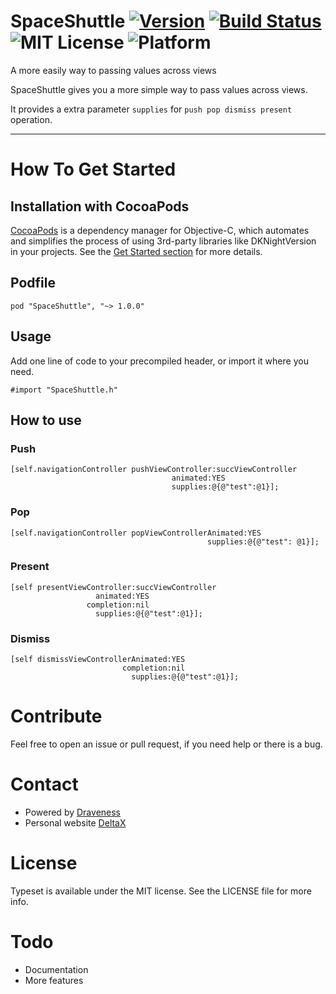 # SpaceShuttle [![Version](http://img.shields.io/cocoapods/v/SpaceShuttle.svg?style=flat)](http://cocoadocs.org/docsets/SpaceShuttle) [![Build Status](https://travis-ci.org/Draveness/SpaceShuttle.svg?branch=master)](https://travis-ci.org/Draveness/SpaceShuttle) ![MIT License](https://img.shields.io/github/license/mashape/apistatus.svg) ![Platform](https://img.shields.io/badge/platform-%20iOS%20-lightgrey.svg)

A more easily way to passing values across views

SpaceShuttle gives you a more simple way to pass values across views.

It provides a extra parameter `supplies` for `push pop dismiss present` operation.

----

# How To Get Started

## Installation with CocoaPods

[CocoaPods](https://cocoapods.org/) is a dependency manager for Objective-C, which automates and simplifies the process of using 3rd-party libraries like DKNightVersion in your projects. See the [Get Started section](https://cocoapods.org/#get_started) for more details.

## Podfile

```
pod "SpaceShuttle", "~> 1.0.0"
```

## Usage

Add one line of code to your precompiled header, or import it where you need.

```
#import "SpaceShuttle.h"
```

## How to use

### Push

```
[self.navigationController pushViewController:succViewController
                                    animated:YES
                                    supplies:@{@"test":@1}];
```

### Pop

```
[self.navigationController popViewControllerAnimated:YES
                                            supplies:@{@"test": @1}];
```

### Present

```
[self presentViewController:succViewController
                   animated:YES
                 completion:nil
                   supplies:@{@"test":@1}];
```

### Dismiss

```
[self dismissViewControllerAnimated:YES
                         completion:nil
                           supplies:@{@"test":@1}];
```

# Contribute

Feel free to open an issue or pull request, if you need help or there is a bug.

# Contact

- Powered by [Draveness](http://github.com/draveness)
- Personal website [DeltaX](http://deltax.me)

# License

Typeset is available under the MIT license. See the LICENSE file for more info.

# Todo

- Documentation
- More features
